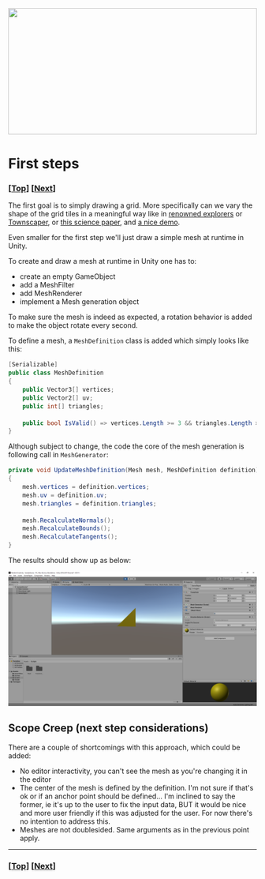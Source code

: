 
<img src="https://upload.wikimedia.org/wikipedia/commons/9/9b/First_Steps_%28Millet%29.jpg" style="object-fit:cover" width="100%" height="256px"/>

First steps 
=============================

### [[Top](../readme.md)] [[Next](002-updating-the-editor.md)]

The first goal is to simply drawing a grid. More specifically can we vary the shape of the grid tiles in a meaningful way like in [renowned explorers](https://www.renownedexplorers.com/) or [Townscaper](https://store.steampowered.com/app/1291340/Townscaper), or [this science paper](http://peterwonka.net/Publications/pdfs/2014.TOG.Chihan.QuadExploration.final.pdf), and [a nice demo](https://twitter.com/osksta/status/1147881669350891521?lang=en).

Even smaller for the first step we'll just draw a simple mesh at runtime in Unity. 

To create and draw a mesh at runtime in Unity one has to:

* create an empty GameObject
* add a MeshFilter 
* add MeshRenderer 
* implement a Mesh generation object

To make sure the mesh is indeed as expected, a rotation behavior is added to make the object rotate every second.

To define a mesh, a `MeshDefinition` class is added which simply looks like this:

```csharp
[Serializable]
public class MeshDefinition
{
    public Vector3[] vertices;
    public Vector2[] uv;
    public int[] triangles;

    public bool IsValid() => vertices.Length >= 3 && triangles.Length >= 3 && uv.Length >= 3;
}
```


Although subject to change, the code the core of the mesh generation is following call in `MeshGenerator`:

```csharp
private void UpdateMeshDefinition(Mesh mesh, MeshDefinition definition)
{
    mesh.vertices = definition.vertices;
    mesh.uv = definition.uv;
    mesh.triangles = definition.triangles;

    mesh.RecalculateNormals();
    mesh.RecalculateBounds();
    mesh.RecalculateTangents();
}
```

The results should show up as below:

<center>
    <img src="Images/SimpleMeshTriangle.png" alt="A simple runtime generated triangle" width="640"/>
</center>

## Scope Creep (next step considerations)

There are a couple of shortcomings with this approach, which could be added:

* No editor interactivity, you can't see the mesh as you're changing it in the editor
* The center of the mesh is defined by the definition. I'm not sure if that's ok or if an anchor point should be defined... I'm inclined to say the former, ie it's up to the user to fix the input data, BUT it would be nice and more user friendly if this was adjusted for the user. For now there's no intention to address this.
* Meshes are not doublesided. Same arguments as in the previous point apply.

---
### [[Top](../readme.md)] [[Next](002-updating-the-editor.md)]
